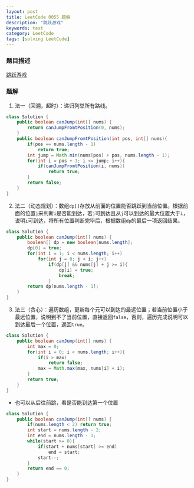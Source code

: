 ```yaml
---
layout: post
title: LeetCode 0055 题解
description: "跳跃游戏"
keywords: test
category: LeetCode
tags: [solving LeetCode]
---
```


### 题目描述
[跳跃游戏](https://leetcode-cn.com/problems/jump-game/)

### 题解
1. 法一（回溯，超时）：递归列举所有路线。
```java
class Solution {
    public boolean canJump(int[] nums) {
        return canJumpFromtPosition(0, nums);
    }
    public boolean canJumpFromtPosition(int pos, int[] nums){
        if(pos == nums.length - 1)
            return true;
        int jump = Math.min(nums[pos] + pos, nums.length - 1);
        for(int i = pos + 1; i <= jump; i++){
            if(canJumpFromtPosition(i, nums))
                return true;
        }
        return false;
    }
}
```
2. 法二（动态规划）：数组`dp[]`存放从前面的位置能否跳跃到当前位置。根据前面的位置`j`来判断`i`是否能到达，若`j`可到达且从`j`可以到达的最大位置大于`i`，说明`i`可到达，将所有位置判断完毕后，根据数组`dp`的最后一项返回结果。
```java
class Solution {
    public boolean canJump(int[] nums) {
        boolean[] dp = new boolean[nums.length];
        dp[0] = true;
        for(int i = 1; i < nums.length; i++)
            for(int j = 0; j < i; j++)
                if(dp[j] && nums[j] + j >= i){
                    dp[i] = true;
                    break;
                }
        return dp[nums.length - 1];     
    }
}
```
3. 法三（贪心）：遍历数组，更新每个元可以到达的最远位置；若当前位置小于最远位置，说明到不了当前位置，直接返回`false`，否则，遍历完成说明可以到达最后一个位置，返回`true`。
```java
class Solution {
    public boolean canJump(int[] nums) {
        int max = 0;
        for(int i = 0; i < nums.length; i++){
            if(i > max)
                return false;
            max = Math.max(max, nums[i] + i);
        }
        return true;
    }
}
```
* 也可以从后往前跳，看是否能到达第一个位置
```java
class Solution {
    public boolean canJump(int[] nums) {
        if(nums.length < 2) return true;
        int start = nums.length - 2;
        int end = nums.length - 1;
        while(start >= 0){
            if(start + nums[start] >= end)
                end = start;
            start--;
        }
        return end == 0;
    }
}
```